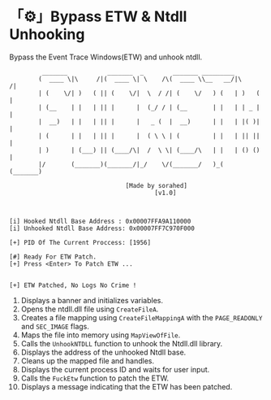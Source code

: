 # 「⚙️」Bypass ETW & Ntdll Unhooking
Bypass the Event Trace Windows(ETW) and unhook ntdll.

```
         _______           _______  _        _______ _________
        (  ____ \|\     /|(  ____ \| \    /\(  ____ \\__   __/|\     /|
        | (    \/| )   ( || (    \/|  \  / /| (    \/   ) (   | )   ( |
        | (__    | |   | || |      |  (_/ / | (__       | |   | | _ | |
        |  __)   | |   | || |      |   _ (  |  __)      | |   | |( )| |
        | (      | |   | || |      |  ( \ \ | (         | |   | || || |
        | )      | (___) || (____/\|  /  \ \| (____/\   | |   | () () |
        |/       (_______)(_______/|_/    \/(_______/   )_(   (_______)

                                [Made by sorahed]
                                        [v1.0]



[i] Hooked Ntdll Base Address : 0x00007FFA9A110000
[i] Unhooked Ntdll Base Address: 0x00007FF7C970F000

[+] PID Of The Current Proccess: [1956]

[#] Ready For ETW Patch.
[+] Press <Enter> To Patch ETW ...


[+] ETW Patched, No Logs No Crime !
```


1. Displays a banner and initializes variables.
2. Opens the ntdll.dll file using `CreateFileA`.
3. Creates a file mapping using `CreateFileMappingA` with the `PAGE_READONLY` and `SEC_IMAGE` flags.
4. Maps the file into memory using `MapViewOfFile`.
5. Calls the `UnhookNTDLL` function to unhook the Ntdll.dll library.
6. Displays the address of the unhooked Ntdll base.
7. Cleans up the mapped file and handles.
8. Displays the current process ID and waits for user input.
9. Calls the `FuckEtw` function to patch the ETW.
10. Displays a message indicating that the ETW has been patched.
